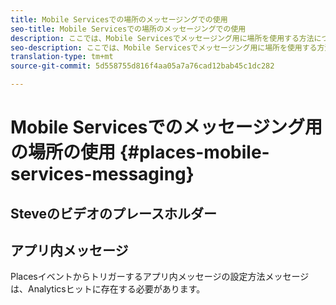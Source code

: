 ```yaml
---
title: Mobile Servicesでの場所のメッセージングでの使用
seo-title: Mobile Servicesでの場所のメッセージングでの使用
description: ここでは、Mobile Servicesでメッセージング用に場所を使用する方法について説明します。
seo-description: ここでは、Mobile Servicesでメッセージング用に場所を使用する方法について説明します。
translation-type: tm+mt
source-git-commit: 5d558755d816f4aa05a7a76cad12bab45c1dc282

---
```



# Mobile Servicesでのメッセージング用の場所の使用 {#places-mobile-services-messaging}



## Steveのビデオのプレースホルダー




## アプリ内メッセージ

Placesイベントからトリガーするアプリ内メッセージの設定方法メッセージは、Analyticsヒットに存在する必要があります。